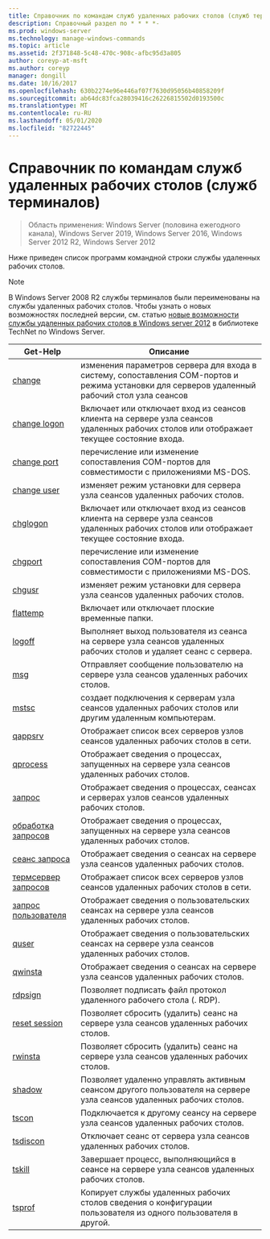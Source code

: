 ```yaml
---
title: Справочник по командам служб удаленных рабочих столов (служб терминалов)
description: Справочный раздел по * * * *-
ms.prod: windows-server
ms.technology: manage-windows-commands
ms.topic: article
ms.assetid: 2f371848-5c48-470c-908c-afbc95d3a805
author: coreyp-at-msft
ms.author: coreyp
manager: dongill
ms.date: 10/16/2017
ms.openlocfilehash: 630b2274e96e446af07f7630d95056b40858209f
ms.sourcegitcommit: ab64dc83fca28039416c26226815502d0193500c
ms.translationtype: MT
ms.contentlocale: ru-RU
ms.lasthandoff: 05/01/2020
ms.locfileid: "82722445"
---
```

# <a name="remote-desktop-services-terminal-services-command-reference"></a>Справочник по командам служб удаленных рабочих столов (служб терминалов)

> Область применения: Windows Server (половина ежегодного канала), Windows Server 2019, Windows Server 2016, Windows Server 2012 R2, Windows Server 2012

Ниже приведен список программ командной строки службы удаленных рабочих столов.
> [!NOTE]
> В Windows Server 2008 R2 службы терминалов были переименованы на службы удаленных рабочих столов. Чтобы узнать о новых возможностях последней версии, см. статью [новые возможности службы удаленных рабочих столов в Windows server 2012](https://technet.microsoft.com/library/hh831527) в библиотеке TechNet по Windows Server.
> 
> |                 Get-Help                 |                                                      Описание                                                       |
> |-----------------------------------------|------------------------------------------------------------------------------------------------------------------------|
> |           [change](change.md)           | изменения параметров сервера для входа в систему, сопоставления COM-портов и режима установки для серверов удаленный рабочий стол узла сеансов |
> |     [change logon](change-logon.md)     |    Включает или отключает вход из сеансов клиента на сервере узла сеансов удаленных рабочих столов или отображает текущее состояние входа.     |
> |      [change port](change-port.md)      |                   перечисление или изменение сопоставления COM-портов для совместимости с приложениями MS-DOS.                    |
> |      [change user](change-user.md)      |                                изменяет режим установки для сервера узла сеансов удаленных рабочих столов.                                |
> |         [chglogon](chglogon.md)         |    Включает или отключает вход из сеансов клиента на сервере узла сеансов удаленных рабочих столов или отображает текущее состояние входа.     |
> |          [chgport](chgport.md)          |                   перечисление или изменение сопоставления COM-портов для совместимости с приложениями MS-DOS.                    |
> |           [chgusr](chgusr.md)           |                                изменяет режим установки для сервера узла сеансов удаленных рабочих столов.                                |
> |         [flattemp](flattemp.md)         |                                      Включает или отключает плоские временные папки.                                       |
> |           [logoff](logoff.md)           |          Выполняет выход пользователя из сеанса на сервере узла сеансов удаленных рабочих столов и удаляет сеанс с сервера.          |
> |              [msg](msg.md)              |                                Отправляет сообщение пользователю на сервере узла сеансов удаленных рабочих столов.                                 |
> |            [mstsc](mstsc.md)            |                       создает подключения к серверам узла сеансов удаленных рабочих столов или другим удаленным компьютерам.                        |
> |          [qappsrv](qappsrv.md)          |                             Отображает список всех серверов узлов сеансов удаленных рабочих столов в сети.                             |
> |         [qprocess](qprocess.md)         |                  Отображает сведения о процессах, запущенных на сервере узла сеансов удаленных рабочих столов.                   |
> |            [запрос](query.md)            |                      Отображает сведения о процессах, сеансах и серверах узлов сеансов удаленных рабочих столов.                      |
> |    [обработка запросов](query-process.md)    |                  Отображает сведения о процессах, запущенных на сервере узла сеансов удаленных рабочих столов.                   |
> |    [сеанс запроса](query-session.md)    |                           Отображает сведения о сеансах на сервере узла сеансов удаленных рабочих столов.                            |
> | [термсервер запросов](query-termserver.md) |                             Отображает список всех серверов узлов сеансов удаленных рабочих столов в сети.                             |
> |       [запрос пользователя](query-user.md)       |                         Отображает сведения о пользовательских сеансах на сервере узла сеансов удаленных рабочих столов.                         |
> |            [quser](quser.md)            |                         Отображает сведения о пользовательских сеансах на сервере узла сеансов удаленных рабочих столов.                         |
> |          [qwinsta](qwinsta.md)          |                           Отображает сведения о сеансах на сервере узла сеансов удаленных рабочих столов.                            |
> |          [rdpsign](rdpsign.md)          |                          Позволяет подписать файл протокол удаленного рабочего стола (. RDP).                          |
> |    [reset session](reset-session.md)    |                         Позволяет сбросить (удалить) сеанс на сервере узла сеансов удаленных рабочих столов.                          |
> |          [rwinsta](rwinsta.md)          |                         Позволяет сбросить (удалить) сеанс на сервере узла сеансов удаленных рабочих столов.                          |
> |           [shadow](shadow.md)           |            Позволяет удаленно управлять активным сеансом другого пользователя на сервере узла сеансов удаленных рабочих столов.             |
> |            [tscon](tscon.md)            |                               Подключается к другому сеансу на сервере узла сеансов удаленных рабочих столов.                                |
> |         [tsdiscon](tsdiscon.md)         |                                 Отключает сеанс от сервера узла сеансов удаленных рабочих столов.                                  |
> |           [tskill](tskill.md)           |                           Завершает процесс, выполняющийся в сеансе на сервере узла сеансов удаленных рабочих столов.                            |
> |           [tsprof](tsprof.md)           |              Копирует службы удаленных рабочих столов сведения о конфигурации пользователя из одного пользователя в другой.               |
